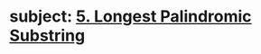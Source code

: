 # subject: <a href="https://leetcode.com/problems/longest-palindromic-substring/description/?envType=daily-question&envId=2023-10-27">5. Longest Palindromic Substring</a>
